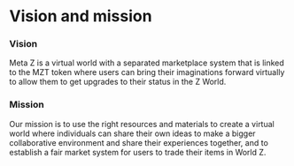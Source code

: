 # Vision and mission

### Vision

Meta Z is a virtual world with a separated marketplace system that is linked to the MZT token where users can bring their imaginations forward virtually to allow them to get upgrades to their status in the Z World.

### Mission

Our mission is to use the right resources and materials to create a virtual world where individuals can share their own ideas to make a bigger collaborative environment and share their experiences together, and to establish a fair market system for users to trade their items in World Z.
